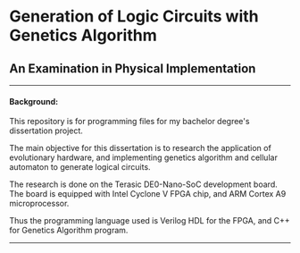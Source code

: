 # Generation of Logic Circuits with Genetics Algorithm
## An Examination in Physical Implementation

-----

#### Background:

This repository is for programming files for my bachelor degree's dissertation project.

The main objective for this dissertation is to research the application of evolutionary hardware, and implementing genetics algorithm and cellular automaton to generate logical circuits.

The research is done on the Terasic DE0-Nano-SoC development board. The board is equipped with Intel Cyclone V FPGA chip, and ARM Cortex A9 microprocessor.

Thus the programming language used is Verilog HDL for the FPGA, and C++ for Genetics Algorithm program.

-----

